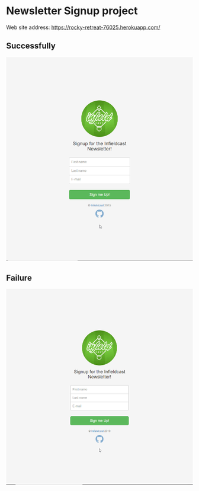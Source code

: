 
# Newsletter Signup project

Web site address: https://rocky-retreat-76025.herokuapp.com/

## Successfully

![success](https://github.com/AndyOximenes/newsletter-signup/blob/master/public/imgs/success.gif?raw=true)

## Failure

![failure](https://raw.githubusercontent.com/AndyOximenes/newsletter-signup/master/public/imgs/failure.gif)
